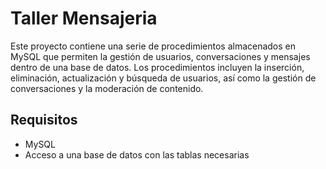 # Taller Mensajeria

Este proyecto contiene una serie de procedimientos almacenados en MySQL que permiten la gestión de usuarios, conversaciones y mensajes dentro de una base de datos. Los procedimientos incluyen la inserción, eliminación, actualización y búsqueda de usuarios, así como la gestión de conversaciones y la moderación de contenido.

## Requisitos

- MySQL 
- Acceso a una base de datos con las tablas necesarias
